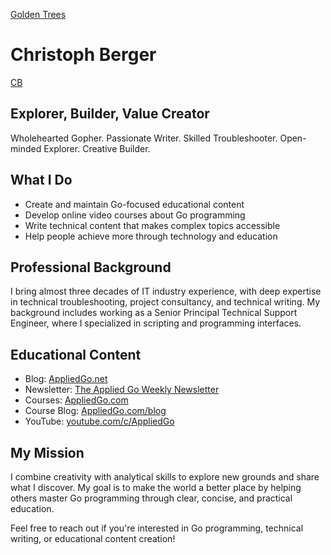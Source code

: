 [Golden Trees](goldentrees-stripe.webp)

# Christoph Berger

[CB](CBCircleSand.png)

## Explorer, Builder, Value Creator

Wholehearted Gopher.
Passionate Writer.
Skilled Troubleshooter.
Open-minded Explorer.
Creative Builder.

## What I Do
- Create and maintain Go-focused educational content
- Develop online video courses about Go programming
- Write technical content that makes complex topics accessible
- Help people achieve more through technology and education

## Professional Background
I bring almost three decades of IT industry experience, with deep expertise in technical troubleshooting, project consultancy, and technical writing. My background includes working as a Senior Principal Technical Support Engineer, where I specialized in scripting and programming interfaces. 

## Educational Content
- Blog: [AppliedGo.net](https://appliedgo.net)
- Newsletter: [The Applied Go Weekly Newsletter](https://newsletter.appliedgo.net/archive)
- Courses: [AppliedGo.com](https://appliedgo.com)
- Course Blog: [AppliedGo.com/blog](https://appliedgo.com/blog)
- YouTube: [youtube.com/c/AppliedGo](https://youtube.com/c/AppliedGo)

## My Mission
I combine creativity with analytical skills to explore new grounds and share what I discover. My goal is to make the world a better place by helping others master Go programming through clear, concise, and practical education.

Feel free to reach out if you're interested in Go programming, technical writing, or educational content creation!


